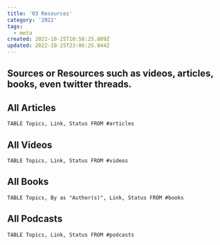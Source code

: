 ```yaml
---
title: '03 Resources'
category: '2022'
tags:
  - meta
created: 2022-10-25T10:58:25.809Z
updated: 2022-10-25T23:06:25.844Z
---
```


## Sources or Resources such as videos, articles, books, even twitter threads.

## All Articles

```dataview
TABLE Topics, Link, Status FROM #articles
```

## All Videos

```dataview
TABLE Topics, Link, Status FROM #videos
```

## All Books

```dataview
TABLE Topics, By as "Author(s)", Link, Status FROM #books
```

## All Podcasts

```dataview
TABLE Topics, Link, Status FROM #podcasts
```
